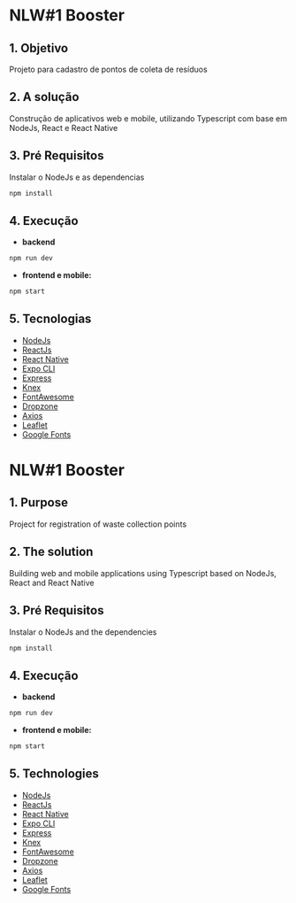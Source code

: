 # NLW#1 Booster

## 1. Objetivo
Projeto para cadastro de pontos de coleta de resíduos

## 2. A solução
Construção de aplicativos web e mobile, utilizando Typescript com base em NodeJs, React e React Native

## 3. Pré Requisitos
Instalar o NodeJs e as dependencias
```bash
npm install
```

## 4. Execução
- **backend** 
```bash
npm run dev
```

- **frontend e mobile:**
```bash
npm start
```

## 5. Tecnologias
- [NodeJs](https://github.com/nodejs/node)
- [ReactJs](https://github.com/reactjs/reactjs.org)
- [React Native](https://github.com/facebook/react-native)
- [Expo CLI](https://github.com/expo/expo-cli)
- [Express](https://github.com/expressjs/express)
- [Knex](https://github.com/knex/knex)
- [FontAwesome](https://github.com/FortAwesome/react-fontawesome)
- [Dropzone](https://github.com/react-dropzone/react-dropzone)
- [Axios](https://github.com/axios/axios)
- [Leaflet](https://github.com/Leaflet/Leaflet)
- [Google Fonts](https://fonts.google.com/)


# NLW#1 Booster

## 1. Purpose
Project for registration of waste collection points

## 2. The solution
Building web and mobile applications using Typescript based on NodeJs, React and React Native

## 3. Pré Requisitos
Instalar o NodeJs and the dependencies
```bash
npm install
```

## 4. Execução
- **backend** 
```bash
npm run dev
```

- **frontend e mobile:**
```bash
npm start
```

## 5. Technologies
- [NodeJs](https://github.com/nodejs/node)
- [ReactJs](https://github.com/reactjs/reactjs.org)
- [React Native](https://github.com/facebook/react-native)
- [Expo CLI](https://github.com/expo/expo-cli)
- [Express](https://github.com/expressjs/express)
- [Knex](https://github.com/knex/knex)
- [FontAwesome](https://github.com/FortAwesome/react-fontawesome)
- [Dropzone](https://github.com/react-dropzone/react-dropzone)
- [Axios](https://github.com/axios/axios)
- [Leaflet](https://github.com/Leaflet/Leaflet)
- [Google Fonts](https://fonts.google.com/)
